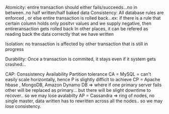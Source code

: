 Atomicity: entire transaction should either fails/succeeds...no in between..no half written/half baked data
Consistency: All database rules are enforced , or else entire transaction is rolled back...ex: if there is a rule that certain column holds only positvr values and we supply negative, then entireransaction gets rolled back
    In other places, it can be refered as reading back the data correctly that we have written

Isolation: no transaction is affected by other transaction that is still in progress

Durability: Once a transaction is commited, it stays even if it system gets crashed...




CAP: Conssistency Availability Partition tolerance
CA = MySQL = can't easily scale horizontally, hence P is slightly difficlt to achieve
CP = Apache hbase , MongoDB, Amazon Dynamo DB => where if one  primary server fails other will be replaced as primary... but there will be slight downtime to recover.. so we may lose avalabilty
AP = Cassandra => ring of nodes, no single master, data written has to rewritten across all the nodes.. so we may lose consistency.
